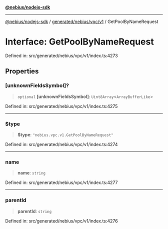 [**@nebius/nodejs-sdk**](../../../../../README.md)

---

[@nebius/nodejs-sdk](../../../../../README.md) / [generated/nebius/vpc/v1](../README.md) / GetPoolByNameRequest

# Interface: GetPoolByNameRequest

Defined in: src/generated/nebius/vpc/v1/index.ts:4273

## Properties

### \[unknownFieldsSymbol\]?

> `optional` **\[unknownFieldsSymbol\]**: `Uint8Array`\<`ArrayBufferLike`\>

Defined in: src/generated/nebius/vpc/v1/index.ts:4275

---

### $type

> **$type**: `"nebius.vpc.v1.GetPoolByNameRequest"`

Defined in: src/generated/nebius/vpc/v1/index.ts:4274

---

### name

> **name**: `string`

Defined in: src/generated/nebius/vpc/v1/index.ts:4277

---

### parentId

> **parentId**: `string`

Defined in: src/generated/nebius/vpc/v1/index.ts:4276
